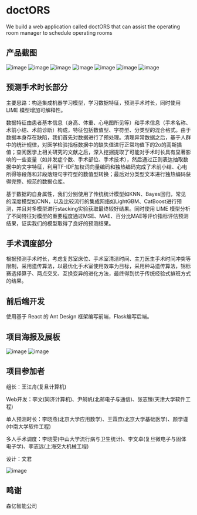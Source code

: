 # doctORS
We build a web application called doctORS that can assist the operating room manager to schedule operating rooms


## 产品截图
![image](https://github.com/jiangzhouwang/Deecamp2019_Team43/blob/master/IMG/%E9%A6%96%E9%A1%B51.png)
![image](https://github.com/jiangzhouwang/Deecamp2019_Team43/blob/master/IMG/%E9%A6%96%E9%A1%B53.png)
![image](https://github.com/jiangzhouwang/Deecamp2019_Team43/blob/master/IMG/%E7%97%85%E4%BA%BA%E9%A1%B52.png)
![image](https://github.com/jiangzhouwang/Deecamp2019_Team43/blob/master/IMG/%E8%B0%83%E5%BA%A6%E9%A1%B51.png)
![image](https://github.com/jiangzhouwang/Deecamp2019_Team43/blob/master/IMG/%E8%B0%83%E5%BA%A6%E9%A1%B52.png)
![image](https://github.com/jiangzhouwang/Deecamp2019_Team43/blob/master/IMG/%E8%B0%83%E5%BA%A6%E9%A1%B53.png)
![image](https://github.com/jiangzhouwang/Deecamp2019_Team43/blob/master/IMG/%E8%B0%83%E5%BA%A6%E9%A1%B54.png)


## 预测手术时长部分

主要思路：构造集成机器学习模型，学习数据特征，预测手术时长，同时使用 LIME 模型增加可解释性。

数据特征由患者基本信息（身高、体重、心电图所见等）和手术信息（手术名称、术前小结、术前诊断）构成，特征包括数值型、字符型、分类型的混合格式。由于数据本身存在缺陷，我们首先对数据进行了预处理。清理异常数据之后，基于人群中的统计规律，对医学检验指标数据中的缺失值进行正常均值下的2σ的高斯插值；查阅医学上相关研究的文献之后，深入挖掘提取了可能对手术时长具有显著影响的一些变量（如并发症个数、手术部位、手术技术），然后通过正则表达抽取数据中的文字特征，利用TF-IDF加权词向量编码和独热编码完成了术前小结、心电所得等段落和非段落短句字符型的数值型转换；最后对分类型文本进行独热编码获得完整、规范的数据仓库。
 
基于数据的自身属性，我们分别使用了传统统计模型如KNN、Bayes回归，常见的深度模型如CNN，以及比较流行的集成网络如LightGBM、CatBoost进行预测，并且对多模型进行stacking实验获取最终较好结果。同时使用 LIME 模型分析了不同特征对模型的重要程度通过MSE、MAE、百分比MAE等评价指标评估预测结果，证实我们的模型取得了良好的预测结果。


## 手术调度部分

根据预测手术时长，考虑复苏室床位、手术室清洁时间、主刀医生手术时间冲突等限制，采用遗传算法，以最优化手术室使用效率为目标，采用种马遗传算法，锦标赛选择算子、两点交叉、互换变异的进化方法，最终得到优于传统经验式排班方式的结果。


## 前后端开发

使用基于 React 的 Ant Design 框架编写前端，Flask编写后端。


## 项目海报及展板
![image](https://github.com/jiangzhouwang/Deecamp2019_Team43/blob/master/poster/43AI%20%E5%8D%8E%E4%BD%97.jpeg)
![image](https://github.com/jiangzhouwang/Deecamp2019_Team43/blob/master/poster/%E5%B1%95%E6%9D%BF%E6%B5%B7%E6%8A%A5.png)


## 项目参加者
组长：王江舟(复旦计算机)

Web开发：李文(同济计算机)、尹舸帆(北邮电子与通信)、张志臻(天津大学软件工程)

单人预测时长：李晓燕(北京大学应用数学)、王霖庶(北京大学基础医学)、颜学谨(中南大学软件工程)

多人手术调度：李晓雯(中山大学流行病与卫生统计)、李文卓(复旦微电子与固体电子学)、李志远(上海交大机械工程)

设计：文君

![image](https://github.com/jiangzhouwang/Deecamp2019_Team43/blob/master/IMG/%E7%85%A7%E7%89%87%E5%A2%99%E5%B1%95%E7%A4%BA.jpeg)

## 鸣谢
森亿智能公司

